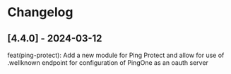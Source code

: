 # Changelog

## [4.4.0] - 2024-03-12

feat(ping-protect): Add a new module for Ping Protect and allow for use of .wellknown endpoint for configuration of PingOne as an oauth server
